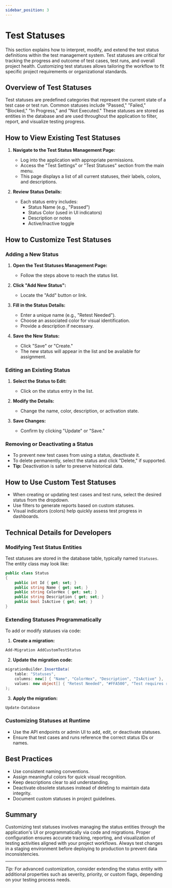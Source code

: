 ```yaml
---
sidebar_position: 3
---
```


# Test Statuses

This section explains how to interpret, modify, and extend the test status definitions within the test management system. Test statuses are critical for tracking the progress and outcome of test cases, test runs, and overall project health. Customizing test statuses allows tailoring the workflow to fit specific project requirements or organizational standards.

## Overview of Test Statuses

Test statuses are predefined categories that represent the current state of a test case or test run. Common statuses include "Passed," "Failed," "Blocked," "In Progress," and "Not Executed." These statuses are stored as entities in the database and are used throughout the application to filter, report, and visualize testing progress.

## How to View Existing Test Statuses

1. **Navigate to the Test Status Management Page:**
   - Log into the application with appropriate permissions.
   - Access the "Test Settings" or "Test Statuses" section from the main menu.
   - This page displays a list of all current statuses, their labels, colors, and descriptions.

2. **Review Status Details:**
   - Each status entry includes:
     - Status Name (e.g., "Passed")
     - Status Color (used in UI indicators)
     - Description or notes
     - Active/Inactive toggle

## How to Customize Test Statuses

### Adding a New Status

1. **Open the Test Statuses Management Page:**
   - Follow the steps above to reach the status list.

2. **Click "Add New Status":**
   - Locate the "Add" button or link.

3. **Fill in the Status Details:**
   - Enter a unique name (e.g., "Retest Needed").
   - Choose an associated color for visual identification.
   - Provide a description if necessary.

4. **Save the New Status:**
   - Click "Save" or "Create."
   - The new status will appear in the list and be available for assignment.

### Editing an Existing Status

1. **Select the Status to Edit:**
   - Click on the status entry in the list.

2. **Modify the Details:**
   - Change the name, color, description, or activation state.

3. **Save Changes:**
   - Confirm by clicking "Update" or "Save."

### Removing or Deactivating a Status

- To prevent new test cases from using a status, deactivate it.
- To delete permanently, select the status and click "Delete," if supported.
- **Tip:** Deactivation is safer to preserve historical data.

## How to Use Custom Test Statuses

- When creating or updating test cases and test runs, select the desired status from the dropdown.
- Use filters to generate reports based on custom statuses.
- Visual indicators (colors) help quickly assess test progress in dashboards.

## Technical Details for Developers

### Modifying Test Status Entities

Test statuses are stored in the database table, typically named `Statuses`. The entity class may look like:

```csharp
public class Status
{
    public int Id { get; set; }
    public string Name { get; set; }
    public string ColorHex { get; set; }
    public string Description { get; set; }
    public bool IsActive { get; set; }
}
```

### Extending Statuses Programmatically

To add or modify statuses via code:

1. **Create a migration:**

```bash
Add-Migration AddCustomTestStatus
```

2. **Update the migration code:**

```csharp
migrationBuilder.InsertData(
    table: "Statuses",
    columns: new[] { "Name", "ColorHex", "Description", "IsActive" },
    values: new object[] { "Retest Needed", "#FFA500", "Test requires retesting", true }
);
```

3. **Apply the migration:**

```bash
Update-Database
```

### Customizing Statuses at Runtime

- Use the API endpoints or admin UI to add, edit, or deactivate statuses.
- Ensure that test cases and runs reference the correct status IDs or names.

## Best Practices

- Use consistent naming conventions.
- Assign meaningful colors for quick visual recognition.
- Keep descriptions clear to aid understanding.
- Deactivate obsolete statuses instead of deleting to maintain data integrity.
- Document custom statuses in project guidelines.

## Summary

Customizing test statuses involves managing the status entities through the application's UI or programmatically via code and migrations. Proper configuration ensures accurate tracking, reporting, and visualization of testing activities aligned with your project workflows. Always test changes in a staging environment before deploying to production to prevent data inconsistencies.

---

*Tip:* For advanced customization, consider extending the status entity with additional properties such as severity, priority, or custom flags, depending on your testing process needs.